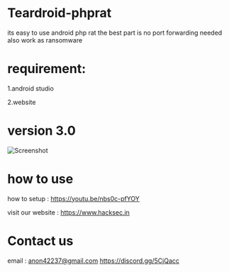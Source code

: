 # Teardroid-phprat


its easy to use android php rat the best part is no port forwarding needed also work as ransomware 

# requirement:
1.android studio

2.website

# version 3.0 

![Screenshot](https://github.com/ScRiPt1337/Teardroid-phprat/blob/master/Capture.PNG)

# how to use
how to setup : https://youtu.be/nbs0c-pfYOY

visit our website : https://www.hacksec.in

# Contact us
email : anon42237@gmail.com
https://discord.gg/5CjQacc

